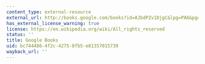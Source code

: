 ```yaml
---
content_type: external-resource
external_url: http://books.google.com/books?id=AJbdPZv1DjgC&lpg=PA6&pg=PA55#v=onepage&q&f=false
has_external_license_warning: true
license: https://en.wikipedia.org/wiki/All_rights_reserved
status: ''
title: Google Books
uid: bc744486-4f2c-4275-8fb5-e81357015739
wayback_url: ''
---
```

